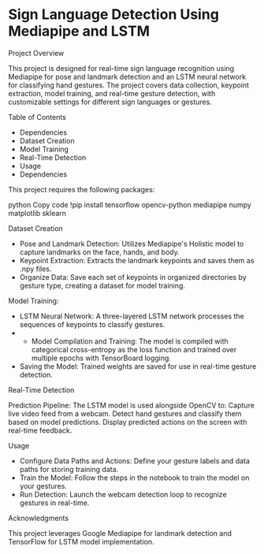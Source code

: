 # Sign Language Detection Using Mediapipe and LSTM

Project Overview

This project is designed for real-time sign language recognition using Mediapipe for pose and landmark detection and an LSTM neural network for classifying hand gestures. The project covers data collection, keypoint extraction, model training, and real-time gesture detection, with customizable settings for different sign languages or gestures.

Table of Contents
- Dependencies
- Dataset Creation
- Model Training
- Real-Time Detection
- Usage
- Dependencies

This project requires the following packages:

python
Copy code
!pip install tensorflow opencv-python mediapipe numpy matplotlib sklearn

Dataset Creation

- Pose and Landmark Detection: Utilizes Mediapipe's Holistic model to capture landmarks on the face, hands, and body.
- Keypoint Extraction: Extracts the landmark keypoints and saves them as .npy files.
- Organize Data: Save each set of keypoints in organized directories by gesture type, creating a dataset for model training.

Model Training:

- LSTM Neural Network: A three-layered LSTM network processes the sequences of keypoints to classify gestures.
- - Model Compilation and Training: The model is compiled with categorical cross-entropy as the loss function and trained over multiple epochs with TensorBoard logging.
- Saving the Model: Trained weights are saved for use in real-time gesture detection.

Real-Time Detection

Prediction Pipeline: The LSTM model is used alongside OpenCV to:
Capture live video feed from a webcam.
Detect hand gestures and classify them based on model predictions.
Display predicted actions on the screen with real-time feedback.

Usage

- Configure Data Paths and Actions: Define your gesture labels and data paths for storing training data.
- Train the Model: Follow the steps in the notebook to train the model on your gestures.
- Run Detection: Launch the webcam detection loop to recognize gestures in real-time.

Acknowledgments

This project leverages Google Mediapipe for landmark detection and TensorFlow for LSTM model implementation.

